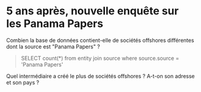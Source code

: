 # 5 ans après, nouvelle enquête sur les Panama Papers

Combien la base de données contient-elle de sociétés offshores différentes dont la source est "Panama Papers" ?
> SELECT count(*) from entity join source where source.source = 'Panama Papers'

Quel intermédiaire a créé le plus de sociétés offshores ? A-t-on son adresse et son pays ?
> 
